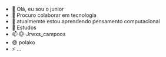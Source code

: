 - 👋 Olá, eu sou o junior
- 👀 Procuro colaborar em tecnologia
- 🌱 atualmemte estou aprendendo pensamento computacional
- 💞️ Estudos 
- 📫 @-Jrwxs_campoos
- 😄 polako
- ⚡ ...

<!---
juniordecampos/juniordecampos is a ✨ special ✨ repository because its `README.md` (this file) appears on your GitHub profile.
You can click the Preview link to take a look at your changes.
--->
